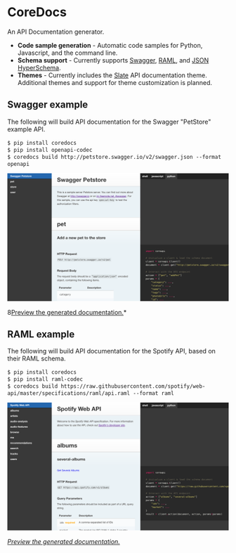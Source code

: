 # CoreDocs

An API Documentation generator.

* **Code sample generation** - Automatic code samples for Python, Javascript, and the command line.
* **Schema support** - Currently supports [Swagger][swagger], [RAML][raml], and [JSON HyperSchema][jsonhyperschema].
* **Themes** - Currently includes the [Slate][slate] API documentation theme.
    Additional themes and support for theme customization is planned.

## Swagger example

The following will build API documentation for the Swagger "PetStore" example API.

    $ pip install coredocs
    $ pip install openapi-codec
    $ coredocs build http://petstore.swagger.io/v2/swagger.json --format openapi

![Swagger Screenshot](screenshots/swagger.png)

8[Preview the generated documentation.](https://core-api.github.io/coredocs/build/swagger/)*

## RAML example

The following will build API documentation for the Spotify API, based on their RAML schema.

    $ pip install coredocs
    $ pip install raml-codec
    $ coredocs build https://raw.githubusercontent.com/spotify/web-api/master/specifications/raml/api.raml --format raml

![RAML Screenshot](screenshots/raml.png)

*[Preview the generated documentation.](https://core-api.github.io/coredocs/build/raml/)*

[swagger]: http://swagger.io/
[raml]: http://raml.org/
[jsonhyperschema]: http://json-schema.org/latest/json-schema-hypermedia.html
[slate]: https://github.com/lord/slate
